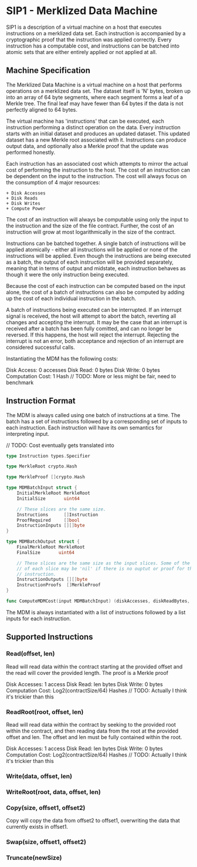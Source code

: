 # SIP1 - Merklized Data Machine

SIP1 is a description of a virtual machine on a host that executes instructions
on a merklized data set. Each instruction is accompanied by a cryptographic
proof that the instruction was applied correctly. Every instruction has a
computable cost, and instructions can be batched into atomic sets that are
either entirely applied or not applied at all.

## Machine Specification

The Merklized Data Machine is a virtual machine on a host that performs
operations on a merklized data set. The dataset itself is 'N' bytes, broken up
into an array of 64 byte segments, where each segment forms a leaf of a Merkle
tree. The final leaf may have fewer than 64 bytes if the data is not perfectly
aligned to 64 bytes.

The virtual machine has 'instructions' that can be executed, each instruction
performing a distinct operation on the data. Every instruction starts with an
initial dataset and produces an updated dataset. This updated dataset has a new
Merkle root associated with it. Instructions can produce output data, and
optionally also a Merkle proof that the update was performed honestly.

Each instruction has an associated cost which attempts to mirror the actual cost
of performing the instruction to the host. The cost of an instruction can be
dependent on the input to the instruction. The cost will always focus on the
consumption of 4 major resources:

	+ Disk Accesses
	+ Disk Reads
	+ Disk Writes
	+ Compute Power

The cost of an instruction will always be computable using only the input to the
instruction and the size of the file contract. Further, the cost of an
instruction will grow at most logarithmically in the size of the contract.

Instructions can be batched together. A single batch of instructions will be
applied atomically - either all instructions will be applied or none of the
instructions will be applied. Even though the instructions are being executed as
a batch, the output of each instruction will be provided separately, meaning
that in terms of output and midstate, each instruction behaves as though it were
the only instruction being executed.

Because the cost of each instruction can be computed based on the input alone,
the cost of a batch of instructions can also be computed by adding up the cost
of each individual instruction in the batch.

A batch of instructions being executed can be interrupted. If an interrupt
signal is received, the host will attempt to abort the batch, reverting all
changes and accepting the interrupt. It may be the case that an interrupt is
received after a batch has been fully comitted, and can no longer be reversed.
If this happens, the host will reject the interrupt. Rejecting the interrupt is
not an error, both acceptance and rejection of an interrupt are considered
successful calls.

Instantiating the MDM has the following costs:

Disk Access: 0 accesses
Disk Read: 0 bytes
Disk Write: 0 bytes
Computation Cost: 1 Hash // TODO: More or less might be fair, need to benchmark

## Instruction Format

The MDM is always called using one batch of instructions at a time. The batch
has a set of instructions followed by a corresponding set of inputs to each
instruction. Each instruction will have its own semantics for interpreting
input.

// TODO: Cost eventually gets translated into 

```go
type Instruction types.Specifier

type MerkleRoot crypto.Hash

type MerkleProof []crypto.Hash

type MDMBatchInput struct {
	InitialMerkleRoot MerkleRoot
	InitialSize       uint64

	// These slices are the same size.
	Instructions      []Instruction
	ProofRequired     []bool
	InstructionInputs [][]byte
}

type MDMBatchOutput struct {
	FinalMerkleRoot MerkleRoot
	FinalSize       uint64

	// These slices are the same size as the input slices. Some of the elements
	// of each slice may be 'nil' if there is no ouptut or proof for that
	// instruction.
	InstructionOutputs [][]byte
	InstructionProofs  []MerkleProof
}

func ComputeMDMCost(input MDMBatchInput) (diskAccesses, diskReadBytes, diskWriteBytes, computePower uint64)
```

The MDM is always instantiated with a list of instructions followed by a list
inputs for each instruction.

## Supported Instructions

### Read(offset, len)

Read will read data within the contract starting at the provided offset and the
read will cover the provided length. The proof is a Merkle proof

Disk Accesses: 1 access
Disk Read: len bytes
Disk Write: 0 bytes
Computation Cost: Log2(contractSize/64) Hashes // TODO: Actually I think it's trickier than this

### ReadRoot(root, offset, len)

Read will read data within the contract by seeking to the provided root within
the contract, and then reading data from the root at the provided offset and
len. The offset and len must be fully contained within the root.

Disk Accesses: 1 access
Disk Read: len bytes
Disk Write: 0 bytes
Computation Cost: Log2(contractSize/64) Hashes // TODO: Actually I think it's trickier than this

### Write(data, offset, len)

### WriteRoot(root, data, offset, len)

### Copy(size, offset1, offset2)

Copy will copy the data from offset2 to offset1, overwriting the data that
currently exists in offset1.

### Swap(size, offset1, offset2)

### Truncate(newSize)
